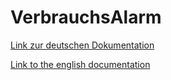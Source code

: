 # VerbrauchsAlarm
[Link zur deutschen Dokumentation](https://www.symcon.de/de/service/dokumentation/modulreferenz/verbrauchsalarm/)

[Link to the english documentation](https://www.symcon.de/en/service/documentation/module-reference/consumption-alert/)
